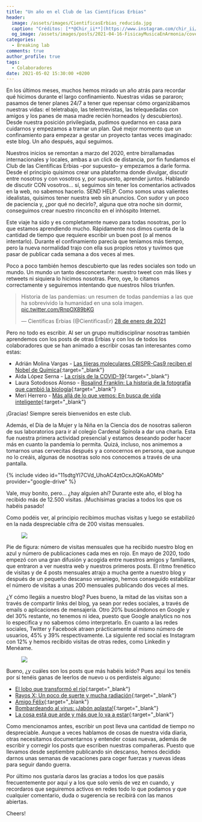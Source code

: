 ```yaml
---
title: "Un año en el Club de las Científicas Erbias"
header:
  image: /assets/images/CientificasErbias_reducida.jpg
  caption: "Créditos: [**@Chir_ii**](https://www.instagram.com/chir_ii/?hl=en)"
  og_image: /assets/images/posts/2021-04-16-FisicayMusicaEnArmonia/cover.jpg 
categories:
  - Breaking lab
comments: true
author_profile: true
tags:
  - Colaboradores
date: 2021-05-02 15:30:00 +0200
--- 
```


En los últimos meses, muchos hemos mirado un año atrás para recordar qué hicimos durante el largo confinamiento. Nuestras vidas se pararon; pasamos de tener planes 24/7 a tener que repensar cómo organizábamos nuestras vidas: el teletrabajo, las telentrevistas, las telequedadas con amigos y los panes de masa madre recién horneados (y descubiertos). Desde nuestra posición privilegiada, pudimos quedarnos en casa para cuidarnos y empezamos a tramar un plan. Qué mejor momento que un confinamiento para empezar a gestar un proyecto tantas veces imaginado: este blog. Un año después, aquí seguimos.

Nuestros inicios se remontan a marzo del 2020, entre birrallamadas internacionales y locales, ambas a un click de distancia, por fin fundamos el Club de las Científicas Erbias –por supuesto– y empezamos a darle forma. Desde el principio quisimos crear una plataforma donde divulgar, discutir entre nosotros y con vosotros y, por supuesto, aprender juntos. Hablando de discutir CON vosotros… sí, seguimos sin tener los comentarios activados en la web, no sabemos hacerlo. SEND HELP. Como somos unas valientes idealistas, quisimos tener nuestra web sin anuncios. Con sudor y un poco de paciencia y, ¿por qué no decirlo?, alguna que otra noche sin dormir, conseguimos crear nuestro rinconcito en el inhóspito Internet.

Este viaje ha sido y es completamente nuevo para todas nosotras, por lo que estamos aprendiendo mucho. Rápidamente nos dimos cuenta de la cantidad de tiempo que requiere escribir un buen post (o al menos intentarlo). Durante el confinamiento parecía que teníamos más tiempo, pero la nueva normalidad trajo con ella sus propios retos y tuvimos que pasar de publicar cada semana a dos veces al mes.

Poco a poco también hemos descubierto que las redes sociales son todo un mundo. Un mundo un tanto desconcertante: nuestro tweet con más likes y retweets ni siquiera lo hicimos nosotras. Pero, oye, lo citamos correctamente y seguiremos intentando que nuestros hilos triunfen.

<blockquote class="twitter-tweet tw-align-center" data-lang="es"><p lang="es" dir="ltr">Historia de las pandemias: un resumen de todas pandemias a las que ha sobrevivido la humanidad en una sola imagen. <a href="https://t.co/RnpOX89bKG">pic.twitter.com/RnpOX89bKG</a></p>&mdash; Científicas Erbias (@CientificasEr) <a href="https://twitter.com/CientificasEr/status/1354703691962572801?ref_src=twsrc%5Etfw">28 de enero de 2021</a></blockquote> <script async src="https://platform.twitter.com/widgets.js" charset="utf-8"></script>
 
Pero no todo es escribir. Al ser un grupo multidisciplinar nosotras también aprendemos con los posts de otras Erbias y con los de todos los colaboradores que se han animado a escribir cosas tan interesantes como estas:

* Adrián Molina Vargas - [Las tijeras moleculares CRISPR-Cas9 reciben el Nobel de Química](https://cientificaserbias.github.io/blog/viaje%20al%20centro%20de%20la%20ciencia/crispr/){:target="_blank"}
* Aida López Serna - [La crisis de la COVID-19](https://cientificaserbias.github.io/blog/breaking%20lab/crisis-covid/){:target="_blank"}
* Laura Sotodosos Alonso - [Rosalind Franklin: La historia de la fotografía que cambió la biología](https://cientificaserbias.github.io/blog/lo%20que%20la%20ciencia%20se%20llev%C3%B3/RosalindFranklin/){:target="_blank"}
* Meri Herrero - [Más allá de lo que vemos: En busca de vida inteligente](https://cientificaserbias.github.io/blog/viaje%20al%20centro%20de%20la%20ciencia/drake/){:target="_blank"}

¡Gracias! Siempre sereis bienvenidos en este club.

Además, el Día de la Mujer y la Niña en la Ciencia dos de nosotras salieron de sus laboratorios para ir al colegio Cardenal Spínola a dar una charla. Esta fue nuestra primera actividad presencial y estamos deseando poder hacer más en cuanto la pandemia lo permita. Quizá, incluso, nos animemos a tomarnos unas cervecitas después y a conocernos en persona, que aunque no lo creáis, algunas de nosotras solo nos conocemos a través de una pantalla.


{% include video id="11sdtgYl7CVd_UhoAC4ztOcxJtQKoAOMb" provider="google-drive" %}

Vale, muy bonito, pero… ¿hay alguien ahí?
Durante este año, el blog ha recibido más de 12.500 visitas. ¡Muchísimas gracias a todos los que os habéis pasado!

Como podéis ver, al principio recibimos muchas visitas y luego se estabilizó en la nada despreciable cifra de 200 visitas mensuales.

<figure>
	<img src="{{ site.url }}{{ site.baseurl }}/assets/images/posts/2021-04-16-FisicayMusicaEnArmonia/Arm_wiki.png"/>
</figure>

Pie de figura: número de visitas mensuales que ha recibido nuestro blog en azul y número de publicaciones cada mes en rojo. En mayo de 2020, todo empezó con una gran difusión y acogida entre nuestros amigos y familiares, que entraron a ver nuestra web y nuestros primeros posts. El ritmo frenético de visitas y de 4 posts mensuales atrajo a mucha gente a nuestro blog y después de un pequeño descanso veraniego, hemos conseguido estabilizar el número de visitas a unas 200 mensuales publicando dos veces al mes.


¿Y cómo llegáis a nuestro blog? Pues bueno, la mitad de las visitas son a través de compartir links del blog, ya sean por redes sociales, a través de emails o aplicaciones de mensajería. Otro 20% buscándonos en Google y del 30% restante, no tenemos ni idea, puesto que Google analytics no nos lo especifica y no sabemos cómo interpretarlo. En cuanto a las redes sociales, Twitter y Facebook atraen prácticamente al mismo número de usuarios, 45% y 39% respectivamente. La siguiente red social es Instagram con 12% y hemos recibido visitas de otras redes, como Linkedin y Menéame.

<figure>
	<img src="{{ site.url }}{{ site.baseurl }}/assets/images/posts/2021-04-16-FisicayMusicaEnArmonia/Arm_wiki.png"/>
</figure>

Bueno, ¿y cuáles son los posts que más habéis leído? Pues aquí los tenéis por si tenéis ganas de leerlos de nuevo u os perdisteis alguno:

* [El lobo que transformó el río](https://cientificaserbias.github.io/blog/viaje%20al%20centro%20de%20la%20ciencia/cascadastroficas/){:target="_blank"}
* [Rayos X: Un poco de suerte y mucha radiación](https://cientificaserbias.github.io/blog/lo%20que%20la%20ciencia%20se%20llev%C3%B3/rayos-x/){:target="_blank"}
* [Amigo Félix](https://cientificaserbias.github.io/blog/lo%20que%20la%20ciencia%20se%20llev%C3%B3/amigofelix/){:target="_blank"}
* [Bombardeando al virus: ¡Jabón aplasta!](https://cientificaserbias.github.io/blog/lo%20cotidiano%20es%20ciencia/jabon-aplasta/){:target="_blank"}
* [La cosa está que arde y más que lo va a estar](https://cientificaserbias.github.io/blog/viaje%20al%20centro%20de%20la%20ciencia/cambioclimatico/){:target="_blank"}

Como mencionamos antes, escribir un post lleva una cantidad de tiempo no despreciable. Aunque a veces hablamos de cosas de nuestra vida diaria, otras necesitamos documentarnos y entender cosas nuevas, además de escribir y corregir los posts que escriben nuestras compañeras. Puesto que llevamos desde septiembre publicando sin descanso, hemos decidido darnos unas semanas de vacaciones para coger fuerzas y nuevas ideas para seguir dando guerra.

Por último nos gustaría daros las gracias a todos los que pasáis frecuentemente por aquí y a los que solo venís de vez en cuando, y recordaros que seguiremos activos en redes todo lo que podamos y que cualquier comentario, duda o sugerencia se recibirá con las manos abiertas.

Cheers!
